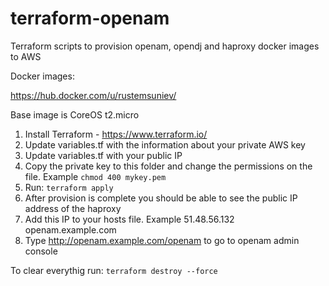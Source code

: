 # terraform-openam

Terraform scripts to provision openam, opendj and haproxy docker images to AWS

Docker images:

https://hub.docker.com/u/rustemsuniev/

Base image is CoreOS t2.micro

1. Install Terraform - https://www.terraform.io/
2. Update variables.tf with the information about your private AWS key
3. Update variables.tf with your public IP
4. Copy the private key to this folder and change the permissions on the file. Example `chmod 400 mykey.pem`
5. Run: `terraform apply`
6. After provision is complete you should be able to see the public IP address of the haproxy
7. Add this IP to your hosts file. Example 51.48.56.132 openam.example.com
8. Type http://openam.example.com/openam to go to openam admin console

To clear everythig run: `terraform destroy --force`
